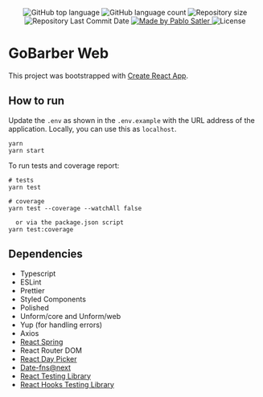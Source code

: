 
<p align="center">
  <img alt="GitHub top language" src="https://img.shields.io/github/languages/top/psatler/barbershop-frontend.svg">

  <img alt="GitHub language count" src="https://img.shields.io/github/languages/count/psatler/barbershop-frontend.svg">

  <img alt="Repository size" src="https://img.shields.io/github/repo-size/psatler/barbershop-frontend.svg">

  <img alt="Repository Last Commit Date" src="https://img.shields.io/github/last-commit/psatler/barbershop-frontend?color=blue">

  <a href="https://www.linkedin.com/in/pablosatler/">
    <img alt="Made by Pablo Satler" src="https://img.shields.io/badge/made%20by-Pablo%20Satler-blue">
  </a>

  <img alt="License" src="https://img.shields.io/github/license/psatler/barbershop-frontend?color=blue">

</p>

# GoBarber Web


This project was bootstrapped with [Create React App](https://github.com/facebook/create-react-app).




## How to run

Update the `.env` as shown in the `.env.example` with the URL address of the
application. Locally, you can use this as `localhost`.

```
yarn
yarn start
```

To run tests and coverage report:

```
# tests
yarn test

# coverage
yarn test --coverage --watchAll false

  or via the package.json script
yarn test:coverage
```


## Dependencies

- Typescript
- ESLint
- Prettier
- Styled Components
- Polished
- Unform/core and Unform/web
- Yup (for handling errors)
- Axios
- [React Spring](https://www.react-spring.io/)
- React Router DOM
- [React Day Picker](https://react-day-picker.js.org/)
- [Date-fns@next]()
- [React Testing Library](https://testing-library.com/docs/react-testing-library/intro)
- [React Hooks Testing Library](https://react-hooks-testing-library.com/)





